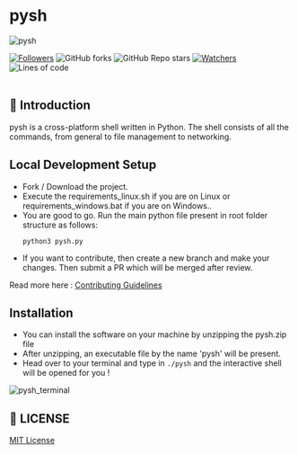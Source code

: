 # pysh

![pysh](https://raw.githubusercontent.com/smv1999/pysh/main/assets/pysh.png?token=AKHIZQNOKDX3DBIRQYVD4P3BZIHQQ)

 [![Followers](https://img.shields.io/github/followers/smv1999?style=for-the-badge)](https://github.com/smv1999?tab=followers)
 ![GitHub forks](https://img.shields.io/github/forks/smv1999/pysh?style=for-the-badge)
 ![GitHub Repo stars](https://img.shields.io/github/stars/smv1999/pysh?style=for-the-badge)
 [![Watchers](https://img.shields.io/github/watchers/smv1999/pysh?style=for-the-badge)](https://github.com/smv1999/pysh/watchers)
 ![Lines of code](https://img.shields.io/tokei/lines/github/smv1999/pysh?style=for-the-badge)
 <br><br>
 
## 📌 Introduction

pysh is a cross-platform shell written in Python. The shell consists of all the commands, from general to file management to networking. 


## Local Development Setup

* Fork / Download the project.
* Execute the requirements_linux.sh if you are on Linux or requirements_windows.bat if you are on Windows..
* You are good to go. Run the main python file present in root folder structure as follows:
  ```
  python3 pysh.py
  ```
* If you want to contribute, then create a new branch and make your changes. Then submit a PR which will be merged after review.

Read more here : [Contributing Guidelines](https://github.com/smv1999/pysh/blob/main/CONTRIBUTING.md)

## Installation

* You can install the software on your machine by unzipping the pysh.zip file
* After unzipping, an executable file by the name 'pysh' will be present. 
* Head over to your terminal and type in ```./pysh``` and the interactive shell will be opened for you !


![pysh_terminal](https://raw.githubusercontent.com/smv1999/pysh/main/assets/pysh_terminal.gif)



## 📃 LICENSE 
[MIT License](https://github.com/smv1999/pysh/blob/main/LICENSE)
